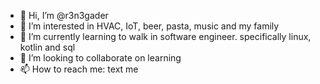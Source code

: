 - 👋 Hi, I’m @r3n3gader
- 👀 I’m interested in HVAC, IoT, beer, pasta, music and my family
- 🌱 I’m currently learning to walk in software engineer. specifically linux, kotlin and sql
- 💞️ I’m looking to collaborate on learning
- 📫 How to reach me: text me

<!---
r3n3gader/r3n3gader is a ✨ special ✨ repository because its `README.md` (this file) appears on your GitHub profile.
You can click the Preview link to take a look at your changes.
--->
